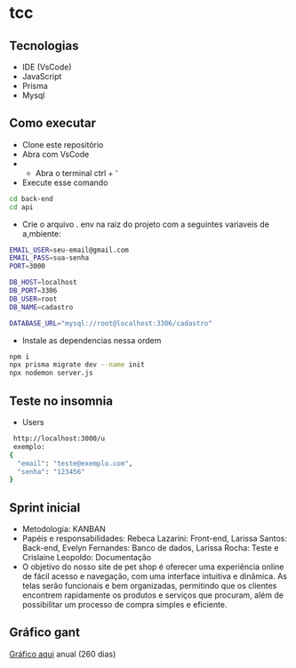 # tcc 
## Tecnologias
- IDE (VsCode)
- JavaScript
- Prisma 
- Mysql
## Como executar
- Clone este repositório
- Abra com VsCode
- - Abra o terminal ctrl + '
- Execute esse comando
```bash
cd back-end
cd api
```
- Crie o arquivo . env na raiz do projeto com a seguintes variaveis de a,mbiente:
````bash
EMAIL_USER=seu-email@gmail.com
EMAIL_PASS=sua-senha
PORT=3000

DB_HOST=localhost
DB_PORT=3306
DB_USER=root
DB_NAME=cadastro

DATABASE_URL="mysql://root@localhost:3306/cadastro"
````
- Instale as dependencias nessa ordem
```bash
npm i
npx prisma migrate dev --name init
npx nodemon server.js

```

## Teste no insomnia 
- Users
```bash
 http://localhost:3000/u
 exemplo:
{
  "email": "teste@exemplo.com",
  "senha": "123456"
}
```


## Sprint inicial
- Metodologia: KANBAN
- Papéis e responsabilidades: Rebeca Lazarini: Front-end, Larissa Santos: Back-end, Evelyn Fernandes: Banco de dados, Larissa Rocha: Teste e Crislaine Leopoldo: Documentação
- O objetivo do nosso site de pet shop é oferecer uma experiência online de fácil acesso e navegação, com uma interface intuitiva e dinâmica. As telas serão funcionais e bem organizadas, permitindo que os clientes encontrem rapidamente os produtos e serviços que procuram, além de possibilitar um processo de compra simples e eficiente.



## Gráfico gant
 [Gráfico aqui](https://wellifabio.github.io/gantt/) anual (260 dias)
